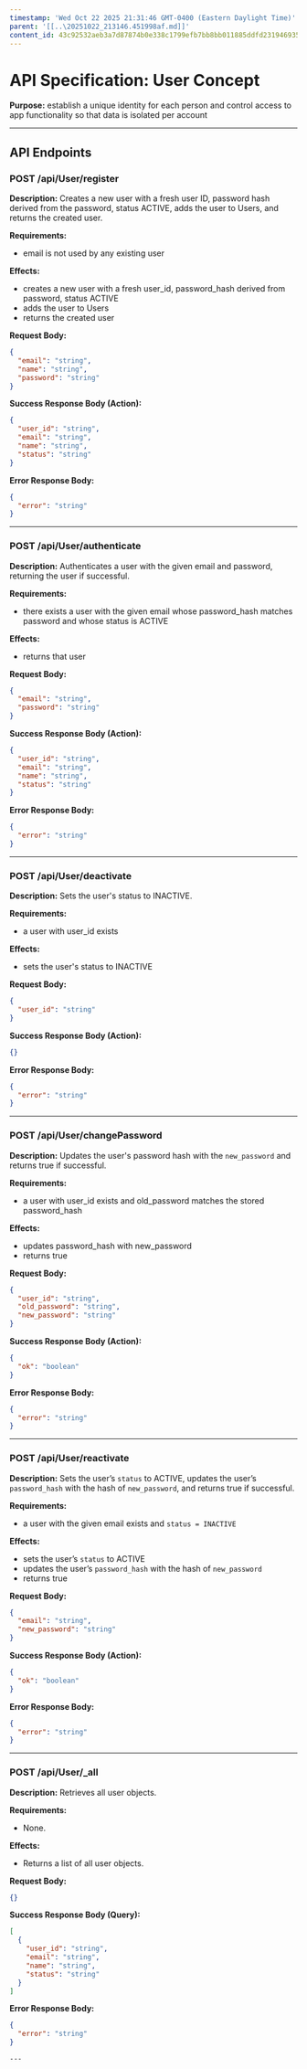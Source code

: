 ```yaml
---
timestamp: 'Wed Oct 22 2025 21:31:46 GMT-0400 (Eastern Daylight Time)'
parent: '[[..\20251022_213146.451998af.md]]'
content_id: 43c92532aeb3a7d87874b0e338c1799efb7bb8bb011885ddfd231946935974d6
---
```


# API Specification: User Concept

**Purpose:** establish a unique identity for each person and control access to app functionality so that data is isolated per account

***

## API Endpoints

### POST /api/User/register

**Description:** Creates a new user with a fresh user ID, password hash derived from the password, status ACTIVE, adds the user to Users, and returns the created user.

**Requirements:**

* email is not used by any existing user

**Effects:**

* creates a new user with a fresh user\_id, password\_hash derived from password, status ACTIVE
* adds the user to Users
* returns the created user

**Request Body:**

```json
{
  "email": "string",
  "name": "string",
  "password": "string"
}
```

**Success Response Body (Action):**

```json
{
  "user_id": "string",
  "email": "string",
  "name": "string",
  "status": "string"
}
```

**Error Response Body:**

```json
{
  "error": "string"
}
```

***

### POST /api/User/authenticate

**Description:** Authenticates a user with the given email and password, returning the user if successful.

**Requirements:**

* there exists a user with the given email whose password\_hash matches password and whose status is ACTIVE

**Effects:**

* returns that user

**Request Body:**

```json
{
  "email": "string",
  "password": "string"
}
```

**Success Response Body (Action):**

```json
{
  "user_id": "string",
  "email": "string",
  "name": "string",
  "status": "string"
}
```

**Error Response Body:**

```json
{
  "error": "string"
}
```

***

### POST /api/User/deactivate

**Description:** Sets the user's status to INACTIVE.

**Requirements:**

* a user with user\_id exists

**Effects:**

* sets the user's status to INACTIVE

**Request Body:**

```json
{
  "user_id": "string"
}
```

**Success Response Body (Action):**

```json
{}
```

**Error Response Body:**

```json
{
  "error": "string"
}
```

***

### POST /api/User/changePassword

**Description:** Updates the user's password hash with the `new_password` and returns true if successful.

**Requirements:**

* a user with user\_id exists and old\_password matches the stored password\_hash

**Effects:**

* updates password\_hash with new\_password
* returns true

**Request Body:**

```json
{
  "user_id": "string",
  "old_password": "string",
  "new_password": "string"
}
```

**Success Response Body (Action):**

```json
{
  "ok": "boolean"
}
```

**Error Response Body:**

```json
{
  "error": "string"
}
```

***

### POST /api/User/reactivate

**Description:** Sets the user’s `status` to ACTIVE, updates the user’s `password_hash` with the hash of `new_password`, and returns true if successful.

**Requirements:**

* a user with the given email exists and `status = INACTIVE`

**Effects:**

* sets the user’s `status` to ACTIVE
* updates the user’s `password_hash` with the hash of `new_password`
* returns true

**Request Body:**

```json
{
  "email": "string",
  "new_password": "string"
}
```

**Success Response Body (Action):**

```json
{
  "ok": "boolean"
}
```

**Error Response Body:**

```json
{
  "error": "string"
}
```

***

### POST /api/User/\_all

**Description:** Retrieves all user objects.

**Requirements:**

* None.

**Effects:**

* Returns a list of all user objects.

**Request Body:**

```json
{}
```

**Success Response Body (Query):**

```json
[
  {
    "user_id": "string",
    "email": "string",
    "name": "string",
    "status": "string"
  }
]
```

**Error Response Body:**

```json
{
  "error": "string"
}
```

```
---
```
